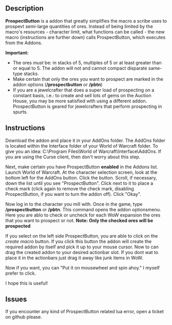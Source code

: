 ## Description

**ProspectButton** is a addon that greatly simplifies the macro a scribe uses to prospevt semi-large quantities of ores. Instead of being limited by the macro's resources - character limit, what functions can be called - the new macro (instructions are further down) calls ProspectButton, which executes from the Addons.

**Important:**

-   The ores _must_ be: in stacks of 5, multiples of 5 or at least greater than or equal to 5. The addon will not and cannot compact disparate same-type stacks.
-   Make certain that only the ores you want to prospect are marked in the addon options (**/prospectbutton** or **/pbtn**)
-   If you are a jewelcrafter that does a super load of prospecting on a constant basis, i.e.: to create and sell lots of gems on the Auction House, you may be more satisfied with using a different addon. ProspectButton is geared for jewelcrafters that perform prospecting in spurts.

## Instructions

Download the addon and place it in your AddOns folder. The AddOns folder is located within the Interface folder of your World of Warcraft folder. To give you an idea: C:\Program Files\World of Warcraft\Interface\AddOns. If you are using the Curse client, then don't worry about this step.

Next, make certain you have ProspectButton **enabled** in the Addons list. Launch World of Warcraft. At the character selection screen, look at the bottom left for the AddOns button. Click the button. Scroll, if necessary, down the list until you see "ProspectButton". Click next to it to place a check mark (click again to remove the check mark, disabling ProspectButton, if you want to turn the addon off). Click "Okay".

Now log in to the character you mill with. Once in the game, type **/prospectbutton** or **/pbtn**. This command opens the addon optionsmenu. Here you are ablo to check or uncheck for each WoW expansion the ores that you want to prospect or not. **Note: Only the checked ores will be prospected**

If you select on the left side ProspectButton, you are able to click on the _create macro_ button. If you click this button the addon will create the required addon by itself and pick it up to your mouse cursor. Now to can drag the created addon to your desired actionbar slot. If you dont wat to place it in the actionbars just drag it away like junk items in WoW.

Now if you want, you can "Put it on mousewheel and spin ahoy." I myself prefer to click.

I hope this is useful!

## Issues

If you encounter any kind of ProspectButton related lua error, open a ticket on github please.
